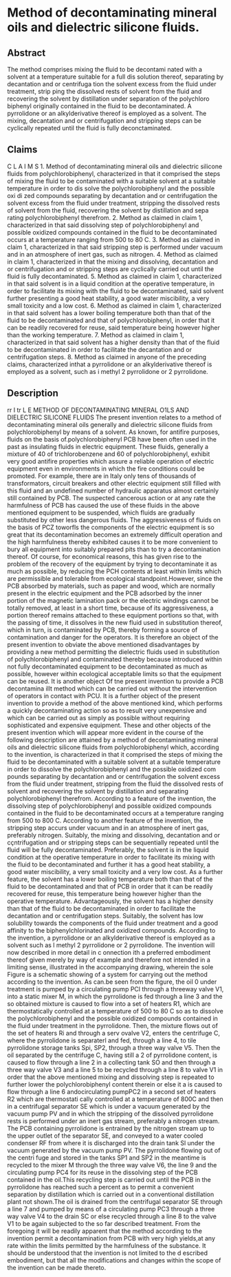 # Method of decontaminating mineral oils and dielectric silicone fluids.

## Abstract
The method comprises mixing the fluid to be decontami nated with a solvent at a temperature suitable for a full dis solution thereof, separating by decantation and or centrifuga tion the solvent excess from the fluid under treatment, strip ping the dissolved rests of solvent from the fluid and recovering the solvent by distillation under separation of the polychloro biphenyl originally contained in the fluid to be decontaminated. A pyrrolidone or an alkylderivative thereof is employed as a solvent. The mixing, decantation and or centrifugation and stripping steps can be cyclically repeated until the fluid is fully deconctaminated.

## Claims
C L A I M S 1. Method of decontaminating mineral oils and dielectric silicone fluids from polychlorobiphenyl, characterized in that it comprised the steps of mixing the fluid to be contaminated with a suitable solvent at a suitable temperature in order to dis solve the polychlorobiphenyl and the possible oxi di zed compounds separating by decantation and or centrifugation the solvent excess from the fluid under treatment, stripping the dissolved rests of solvent from the fluid, recovering the solvent by distillation and sepa rating polychlorobiphenyl therefrom. 2. Method as claimed in claim 1, characterized in that said dissolving step of polychlorobiphenyl and possible oxidized compounds contained in the fluid to be decontaminated occurs at a temperature ranging from 500 to 80 C. 3. Method as claimed in claim 1, characterized in that said stripping step is performed under vacuum and in an atmosphere of inert gas, such as nitrogen. 4. Method as claimed in claim 1, characterized in that the mixing and dissolving, decantation and or centrifugation and or stripping steps are cyclically carried out until the fluid is fully decontaminated. 5. Method as claimed in claim 1, characterized in that said solvent is in a liquid condition at the operative temperature, in order to facilitate its mixing with the fluid to be decontaminated, said solvent further presenting a good heat stability, a good water miscibility, a very small toxicity and a low cost. 6. Method as claimed in claim 1, characterized in that said solvent has a lower boiling temperature both than that of the fluid to be decontaminated and that of polychlorobiphenyl, in order that it can be readily recovered for reuse, said temperature being however higher than the working temperature. 7. Method as claimed in claim 1, characterized in that said solvent has a higher density than that of the fluid to be decontaminated in order to facilitate the decantation and or centrifugation steps. 8. Method as claimed in anyone of the preceding claims, characterized inthat a pyrrolidone or an alkylderivative thereof is employed as a solvent, such as i methyl 2 pyrrolidone or 2 pyrrolidone.

## Description
rr I tr L E METHOD OF DECONTAMINATING MINERAL O1LS AND DIELECTRIC SILICONE FLUlDS The present invention relates to a method of decontaminating mineral oils generally and dielectric silicone fluids from polychlorobiphenyl by means of a solvent. As known, for antifire purposes, fluids on the basis of.polychlorobiphenyl PCB have been often used in the past as insulating fluids in electric equipment. These fluids, generally a mixture of 40 of trichlorobenzene and 60 of polychlorobiphenyl, exhibit very good antifire properties which assure a reliable operation of electric equipment even in environments in which the fire conditions could be promoted. For example, there are in Italy only tens of thousands of transformators, circuit breakers and other electric equipment still filled with this fluid and an undefined number of hydraulic apparatus almost certainly still contained by PCB. The suspected cancerous action or at any rate the harmfulness of PCB has caused the use of these fluids in the above mentioned equipment to be suspended, which fluids are gradually substituted by other less dangerous fluids. The aggressiveness of fluids on the basis of PCZ toworfls the components of the electric equipment is so great that its decontamination becomes an extremely difficult operation and the high harmfulness thereby exhibited causes it to be more convenient to bury all equipment into suitably prepared pits than to try a decontamination thereof. Of course, for economical reasons, this has given rise to the problem of the recovery of the equipment by trying to decontaminate it as much as possible, by reducing the PCH contents at least within limits which are permissible and tolerable from ecological standpoint.However, since the PCB absorbed by materials, such as paper and wood, which are normally present in the electric equipment and the PCB adsorbed by the inner portion of the magnetic lamination pack or the electric windings cannot be totally removed, at least in a short time, because of its aggressiveness, a portion thereof remains attached to these equipment portions so that, with the passing of time, it dissolves in the new fluid used in substitution thereof, which in turn, is contaminated by PCB, thereby forming a source of contamination and danger for the operators. It is therefore an object of the present invention to obviate the above mentioned disadvantages by providing a new method permitting the dielectric fluids used in substitution of polychlorobiphenyl and contaminated thereby because introduced within not fully decontaminated equipment to be decontaminated as much as possible, however within ecological acceptable limits so that the equipment can be reused. It is another object Of tne present invention tu provide a PCB decontamina illt method which can be carried out without the intervention of operators in contact with PCU. It is a further object of the present invention to provide a method of the above mentioned kind, which performs a quickly decontaminating action so as to result very unexpensive and which can be carried out as simply as possible without requiring sophisticated and expensive equipment. These and other objects of the present invention which will appear more evident in the course of the following description are attained by a method of decontaminating mineral oils and dielectric silicone fluids from polychlorobiphenyl which, according to the invention, is characterized in that it comprised the steps of mixing the fluid to be decontaminated with a suitable solvent at a suitable temperature in order to dissolve the polychlorobiphenyl and the possible oxidized com pounds separating by decantation and or centrifugation the solvent excess from the fluid under treatment, stripping from the fluid the dissolved rests of solvent and recovering the solvent by distillation and separating polychlorobiphenyl therefrom. According to a feature of the invention, the dissolving step of polychlorobiphenyl and possible oxidized compounds contained in the fluid to be decontaminated occurs at a temperature ranging from 500 to 800 C. According to another feature of the invention, the stripping step accurs under vacuum and in an atmosphere of inert gas, preferably nitrogen. Suitably, the mixing and dissolving, decantation and or cçntrifugation and or stripping steps can be sequentially repeated until the fluid will be fully decontaminated. Preferably, the solvent is in the liquid condition at the operative temperature in order to facilitate its mixing with the fluid to be decontaminated and further it has a good heat stability, a good water miscibility, a very small toxicity and a very low cost. As a further feature, the solvent has a lower boiling temperature both than that of the fluid to be decontaminated and that of PCB in order that it can be readily recovered for reuse, this temperature being however higher than the operative temperature. Advantageously, the solvent has a higher density than that of the fluid to be decontaminated in order to facilitate the decantation and or centrifugation steps. Suitably, the solvent has low solubility towards the components of the fluid under treatment and a good affinity to the biphenylchlorinated and oxidized compounds. According to the invention, a pyrrolidone or an alkylderivative thereof is employed as a solvent such as l methyl 2 pyrrolidone or 2 pyrrolidone. The invention will now described in more detail in c onnection ith a preferred embodiment thereof given merely by way of example and therefore not intended in a limiting sense, illustrated in the accompanying drawing, wherein the sole Figure is a schematic showing of a system for carrying out the method according to the invention. As can.be seen from the figure, the oil 0 under treatment is pumped by a circulating pump PCl through a threeway valve V1, into a static mixer M, in which the pyrrolidone is fed through a line 3 and the so obtained mixture is caused to flow into a set of heaters R1, which are thermostatically controlled at a temperature of 500 to 80 C so as to dissolve the polychlorobiphenyl and the possible oxidized compounds contained in the fluid under treatment in the pyrrolidone. Then, the mixture flows out of the set of heaters Ri and through a serv ovalve V2, enters the centrifuge C, where the pyrrolidone is separaterl and fed, through a line 4, to tile pyrrolidone storage tanks Spi, SP2, through a three way valve V5. Then the oil separated by the centrifuge C, having still a 2 of pyrrolidone content, is caused to flow through a line 2 in a collecting tank SO and then through a three way valve V3 and a line 5 to be recycled through a line 8 to valve V1 in order that the above mentioned mixing and dissolving step is repeated to further lower the polychlorobiphenyl content therein or else it a is caused to flow through a line 6 andocirculating pumpPC2 in a second set of heaters R2 which are thermostati cally controlled at a temperature of 800C and then in a centrifugal separator SE which is under a vacuum generated by the vacuum pump PV and in which the stripping of the dissolved pyrrolidone rests is performed under an inert gas stream, preferably a nitrogen stream. The PCB containing pyrrolidone is entrained by the nitrogen stream up to the upper outlet of the separator SE, and conveyed to a water cooled condenser RF from where it is discharged into the drain tank Sl under the vacuum generated by the vacuum pump PV. The pyrrolidone flowing out of the centri fuge and stored in the tanks SP1 and SP2 in the meantime is recycled to the mixer M through the three way valve V6, the line 9 and the circulating pump PC4 for its reuse in the dissolving step of the PCB contained in the oil.This recycling step is carried out until the PCB in the pyrrolidone has reached such a percent as to permit a convenient separation by distillation which is carried out in a conventional distillation plant not shown.The oil is drained from the centrifugal separator SE through a line 7 and pumped by means of a circulating pump PC3 through a three way valve V4 to the drain SC or else recycled through a line 8 to the valve V1 to be again subjected to the so far described treatment. From the foregoing it will be readily apparent that the method according to the invention permit a decontamination from PCB with very high yields,at any rate within the limits permitted by the harmfulness of the substance. It should be understood that the invention is not limited to the d escribed embodiment, but that all the modifications and changes within the scope of the invention can be made thereto.